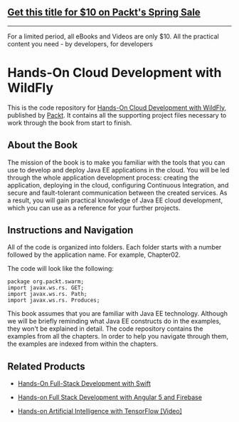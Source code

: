 ## [Get this title for $10 on Packt's Spring Sale](https://www.packt.com/B06880?utm_source=github&utm_medium=packt-github-repo&utm_campaign=spring_10_dollar_2022)
-----
For a limited period, all eBooks and Videos are only $10. All the practical content you need \- by developers, for developers

# Hands-On Cloud Development with WildFly
This is the code repository for [Hands-On Cloud Development with WildFly](https://www.packtpub.com/web-development/hands-cloud-development-wildfly?utm_source=github&utm_medium=repository&utm_campaign=9781786462374), published by [Packt](https://www.packtpub.com/?utm_source=github). It contains all the supporting project files necessary to work through the book from start to finish.
## About the Book
The mission of the book is to make you familiar with the tools that you can use to develop
and deploy Java EE applications in the cloud. You will be led through the whole application
development process: creating the application, deploying in the cloud, configuring
Continuous Integration, and secure and fault-tolerant communication between the created
services. As a result, you will gain practical knowledge of Java EE cloud development,
which you can use as a reference for your further projects.
## Instructions and Navigation
All of the code is organized into folders. Each folder starts with a number followed by the application name. For example, Chapter02.



The code will look like the following:
```
package org.packt.swarm;
import javax.ws.rs. GET;
import javax.ws.rs. Path;
import javax.ws.rs. Produces;
```

This book assumes that you are familiar with Java EE technology. Although we will be
briefly reminding what Java EE constructs do in the examples, they won't be explained in
detail.
The code repository contains the examples from all the chapters. In order to help you
navigate through them, the examples are indexed from within the chapters.

## Related Products
* [Hands-On Full-Stack Development with Swift](https://www.packtpub.com/web-development/hands-full-stack-development-swift?utm_source=github&utm_medium=repository&utm_campaign=9781788625241)

* [Hands-on Full Stack Development with Angular 5 and Firebase](https://www.packtpub.com/application-development/hands-full-stack-development-angular-5-and-firebase?utm_source=github&utm_medium=repository&utm_campaign=9781788298735)

* [Hands-on Artificial Intelligence with TensorFlow [Video]](https://www.packtpub.com/big-data-and-business-intelligence/hands-artificial-intelligence-tensorflow-video?utm_source=github&utm_medium=repository&utm_campaign=9781789135091)
